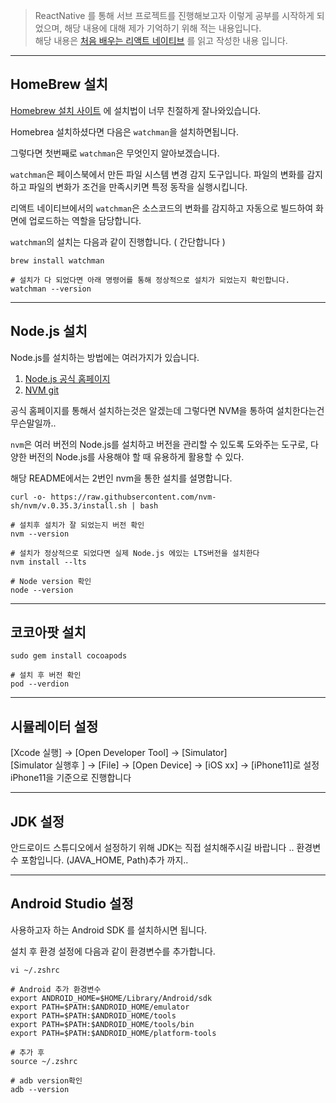 > ReactNative 를 통해 서브 프로젝트를 진행해보고자 이렇게 공부를 시작하게 되었으며,
> 해당 내용에 대해 제가 기억하기 위해 적는 내용입니다. <br>
> 해당 내용은 [처음 배우는 리액트 네이티브](https://book.naver.com/bookdb/book_detail.nhn?bid=17896871) 를 읽고 작성한 내용 입니다.
> 

---

## HomeBrew 설치
[Homebrew 설치 사이트](https://brew.sh/index_ko) 에 설치법이 너무 친절하게 잘나와있습니다.

Homebrea 설치하셨다면 다음은 `watchman`을 설치하면됩니다.

그렇다면 첫번째로 `watchman`은 무엇인지 알아보겠습니다.

`watchman`은 페이스북에서 만든 파일 시스템 변경 감지 도구입니다. 파일의 변화를 감지하고 파일의 변화가
조건을 만족시키면 특정 동작을 실행시킵니다.

리액트 네이티브에서의 `watchman`은 소스코드의 변화를 감지하고 자동으로 빌드하여 화면에 업로드하는 역할을 담당합니다.

`watchman`의 설치는 다음과 같이 진행합니다. ( 간단합니다 )

```shell
brew install watchman

# 설치가 다 되었다면 아래 명령어를 통해 정상적으로 설치가 되었는지 확인합니다. 
watchman --version
```

---

## Node.js 설치
Node.js를 설치하는 방법에는 여러가지가 있습니다. 
1. [Node.js 공식 홈페이지](https://nodejs.org/ko/)
2. [NVM git](https://github.com/nvm-sh/nvm)

공식 홈페이지를 통해서 설치하는것은 알겠는데 그렇다면 NVM을 통하여 설치한다는건 무슨말일까..

`nvm`은 여러 버전의 Node.js를 설치하고 버전을 관리할 수 있도록 도와주는 도구로, 다양한 버전의 Node.js를 사용해야 할 때 유용하게
활용할 수 있다. 

해당 README에서는 2번인 nvm을 통한 설치를 설명합니다.

```shell
curl -o- https://raw.githubsercontent.com/nvm-sh/nvm/v.0.35.3/install.sh | bash

# 설치후 설치가 잘 되었는지 버전 확인
nvm --version

# 설치가 정상적으로 되었다면 실제 Node.js 에있는 LTS버전을 설치한다
nvm install --lts

# Node version 확인
node --version
```

---

## 코코아팟 설치

```shell
sudo gem install cocoapods

# 설치 후 버전 확인 
pod --verdion 
```

---

## 시뮬레이터 설정 
[Xcode 실행] -> [Open Developer Tool] -> [Simulator] <br>
[Simulator 실행후 ] -> [File] -> [Open Device] -> [iOS xx] -> [iPhone11]로 설정
iPhone11을 기준으로 진행합니다

---

## JDK 설정
안드로이드 스튜디오에서 설정하기 위해 JDK는 직접 설치해주시길 바랍니다 ..
환경변수 포함입니다. (JAVA_HOME, Path)추가 까지..

---

## Android Studio 설정 

사용하고자 하는 Android SDK 를 설치하시면 됩니다.

설치 후 환경 설정에 다음과 같이 환경변수를 추가합니다.
```shell
vi ~/.zshrc

# Android 추가 환경변수
export ANDROID_HOME=$HOME/Library/Android/sdk
export PATH=$PATH:$ANDROID_HOME/emulator
export PATH=$PATH:$ANDROID_HOME/tools
export PATH=$PATH:$ANDROID_HOME/tools/bin
export PATH=$PATH:$ANDROID_HOME/platform-tools

# 추가 후 
source ~/.zshrc

# adb version확인
adb --version
```